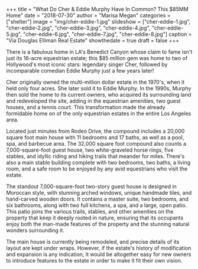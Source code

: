 +++
title = "What Do Cher & Eddie Murphy Have In Common? This $85MM Home"
date = "2018-07-30"
author = "Marisa Megan"
categories = ["shelter"]
image = "img/cher-eddie-1.jpg"
slideshow = ["cher-eddie-1.jpg", "cher-eddie-2.jpg", "cher-eddie-3.jpg", "cher-eddie-4.jpg", "cher-eddie-5.jpg", "cher-eddie-6.jpg", "cher-eddie-7.jpg", "cher-eddie-8.jpg"]
caption = "Via Douglas Elliman Real Estate"
showthedate = true
draft = false
+++

There is a fabulous home in LA's Benedict Canyon whose claim to fame isn't just its 16-acre equestrian estate; this $85 million gem was home to two of Hollywood's most iconic stars: legendary singer Cher, followed by incomparable comedian Eddie Murphy just a few years later!

Cher originally owned the multi-million dollar estate in the 1970's, when it held only four acres. She later sold it to Eddie Murphy. In the 1990s, Murphy then sold the home to its current owners, who acquired its surrounding land and redeveloped the site, adding in the equestrian amenities, two guest houses, and a tennis court. This transformation made the already formidable home on of the only equestrian estates in the entire Los Angeles area.

Located just minutes from Rodeo Drive, the compound includes a 20,000 square foot main house with 11 bedrooms and 17 baths, as well as a pool, spa, and barbecue area. The 32,000 square foot compound also counts a 7,000-square-foot guest house, two white-graveled horse rings, five stables, and idyllic riding and hiking trails that meander for miles. There's also a main stable building complete with two bedrooms, two baths, a living room, and a safe room to be enjoyed by any avid equestrians who visit the estate.

The standout 7,000-square-foot two-story guest house is designed in Moroccan style, with stunning arched windows, unique handmade tiles, and hand-carved wooden doors. It contains a master suite, two bedrooms, and six bathrooms, along with two full kitchens, a spa, and a large, open patio. This patio joins the various trails, stables, and other amenities on the property that keep it deeply rooted in nature, ensuring that its occupants enjoy both the man-made features of the property and the stunning natural wonders surrounding it.

The main house is currently being remodeled, and precise details of its layout are kept under wraps. However, if the estate's history of modification and expansion is any indication, it would be altogether easy for new owners to introduce features to the estate in order to make it fit their own vision.
